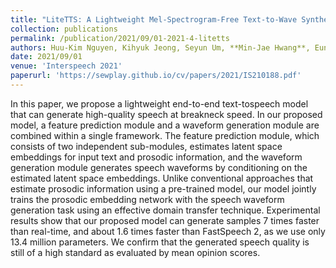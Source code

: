 ```yaml
---
title: "LiteTTS: A Lightweight Mel-Spectrogram-Free Text-to-Wave Synthesizer Based on Generative Adversarial Networks"
collection: publications
permalink: /publication/2021/09/01-2021-4-litetts
authors: Huu-Kim Nguyen, Kihyuk Jeong, Seyun Um, **Min-Jae Hwang**, Eunwoo Song, Hong-Goo Kang
date: 2021/09/01
venue: 'Interspeech 2021'
paperurl: 'https://sewplay.github.io/cv/papers/2021/IS210188.pdf'
---
```

In this paper, we propose a lightweight end-to-end text-tospeech model that can generate high-quality speech at breakneck speed. In our proposed model, a feature prediction module and a waveform generation module are combined within a single framework. The feature prediction module, which consists of two independent sub-modules, estimates latent space embeddings for input text and prosodic information, and the waveform generation module generates speech waveforms by conditioning on the estimated latent space embeddings. Unlike conventional approaches that estimate prosodic information using a pre-trained model, our model jointly trains the prosodic embedding network with the speech waveform generation task using an effective domain transfer technique. Experimental results show that our proposed model can generate samples 7 times faster than real-time, and about 1.6 times faster than FastSpeech 2, as we use only 13.4 million parameters. We confirm that the generated speech quality is still of a high standard as evaluated by mean opinion scores.

